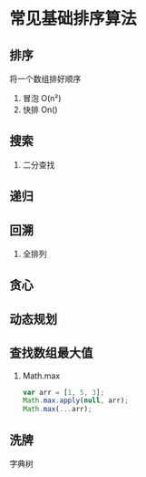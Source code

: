 # 常见基础排序算法

## 排序

将一个数组排好顺序

1. 冒泡 O(n²)
2. 快排 On()

## 搜索

1. 二分查找

## 递归

## 回溯

1. 全排列

## 贪心

## 动态规划

## 查找数组最大值

1. Math.max

   ```js
   var arr = [1, 5, 3];
   Math.max.apply(null, arr);
   Math.max(...arr);
   ```

## 洗牌

字典树
